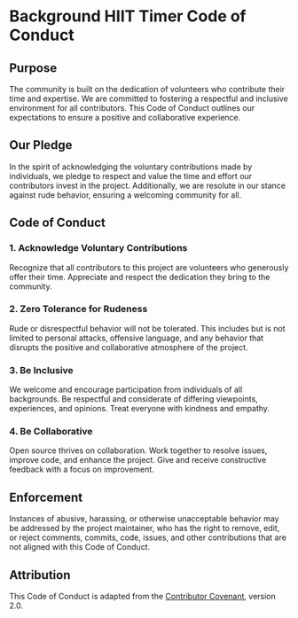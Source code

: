 # Background HIIT Timer Code of Conduct

## Purpose

The community is built on the dedication of volunteers who contribute their time and expertise. We are committed to fostering a respectful and inclusive environment for all contributors. This Code of Conduct outlines our expectations to ensure a positive and collaborative experience.

## Our Pledge

In the spirit of acknowledging the voluntary contributions made by individuals, we pledge to respect and value the time and effort our contributors invest in the project. Additionally, we are resolute in our stance against rude behavior, ensuring a welcoming community for all.

## Code of Conduct

### 1. Acknowledge Voluntary Contributions

Recognize that all contributors to this project are volunteers who generously offer their time. Appreciate and respect the dedication they bring to the community.

### 2. Zero Tolerance for Rudeness

Rude or disrespectful behavior will not be tolerated. This includes but is not limited to personal attacks, offensive language, and any behavior that disrupts the positive and collaborative atmosphere of the project.

### 3. Be Inclusive

We welcome and encourage participation from individuals of all backgrounds. Be respectful and considerate of differing viewpoints, experiences, and opinions. Treat everyone with kindness and empathy.

### 4. Be Collaborative

Open source thrives on collaboration. Work together to resolve issues, improve code, and enhance the project. Give and receive constructive feedback with a focus on improvement.

## Enforcement

Instances of abusive, harassing, or otherwise unacceptable behavior may be addressed by the project maintainer, who has the right to remove, edit, or reject comments, commits, code, issues, and other contributions that are not aligned with this Code of Conduct.

## Attribution

This Code of Conduct is adapted from the [Contributor Covenant](https://www.contributor-covenant.org), version 2.0.
